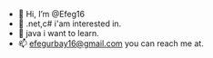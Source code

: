- 👋 Hi, I’m @Efeg16
- 👀 .net,c# i'am interested in.
- 🌱 java i want to learn.
- 📫  efegurbay16@gmail.com you can reach me at.
